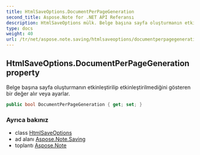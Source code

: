 ```yaml
---
title: HtmlSaveOptions.DocumentPerPageGeneration
second_title: Aspose.Note for .NET API Referansı
description: HtmlSaveOptions mülk. Belge başına sayfa oluşturmanın etkinleştirilip etkinleştirilmediğini gösteren bir değer alır veya ayarlar.
type: docs
weight: 40
url: /tr/net/aspose.note.saving/htmlsaveoptions/documentperpagegeneration/
---
```

## HtmlSaveOptions.DocumentPerPageGeneration property

Belge başına sayfa oluşturmanın etkinleştirilip etkinleştirilmediğini gösteren bir değer alır veya ayarlar.

```csharp
public bool DocumentPerPageGeneration { get; set; }
```

### Ayrıca bakınız

* class [HtmlSaveOptions](../)
* ad alanı [Aspose.Note.Saving](../../htmlsaveoptions/)
* toplantı [Aspose.Note](../../../)


